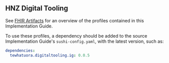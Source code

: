 ## HNZ Digital Tooling

See [FHIR Artifacts](./artifacts.html) for an overview of the profiles contained in this Implementation Guide.

To use these profiles, a dependency should be added to the source Implementation Guide's `sushi-config.yaml`, with the latest version, such as:

```yaml
dependencies:
  tewhatuora.digitaltooling.ig: 0.0.5
```
